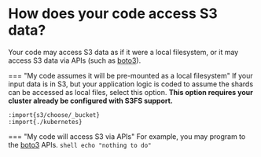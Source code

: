 # How does your code access S3 data?

Your code may access S3 data as if it were a local filesystem, or it may access S3 data via APIs (such as [boto3](https://boto3.amazonaws.com/v1/documentation/api/latest/index.html)).

=== "My code assumes it will be pre-mounted as a local filesystem"
    If your input data is in S3, but your application logic is coded to assume the shards can be accessed as local files, select this option. **This option requires your cluster already be configured with S3FS support.**

    :import{s3/choose/_bucket}
    :import{./kubernetes}

=== "My code will access S3 via APIs"
    For example, you may program to the [boto3](https://boto3.amazonaws.com/v1/documentation/api/latest/index.html) APIs.
    ```shell
    echo "nothing to do"
    ```


